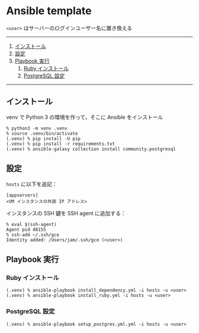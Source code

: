 # Ansible template

`<user>` はサーバーのログインユーザー名に置き換える

---

1. [インストール](#インストール)
1. [設定](#設定)
1. [Playbook 実行](#playbook-実行)
    1. [Ruby インストール](#ruby-インストール)
    1. [PostgreSQL 設定](#postgresql-設定)

---

## インストール

venv で Python 3 の環境を作って，そこに Ansible をインストール

```
% python3 -m venv .venv
% source .venv/bin/activate
(.venv) % pip install -U pip
(.venv) % pip install -r requirements.txt
(.venv) % ansible-galaxy collection install community.postgresql
```

## 設定

`hosts` に以下を追記：

```
[appservers]
<VM インスタンスの外部 IP アドレス>
```

インスタンスの SSH 鍵を SSH agent に追加する：

```
% eval $(ssh-agent)
Agent pid 48155
% ssh-add ~/.ssh/gce
Identity added: /Users/jam/.ssh/gce (<user>)
```

## Playbook 実行

### Ruby インストール

```
(.venv) % ansible-playbook install_dependency.yml -i hosts -u <user>
(.venv) % ansible-playbook install_ruby.yml -i hosts -u <user>
```

### PostgreSQL 設定

```
(.venv) % ansible-playbook setup_postgres.yml.yml -i hosts -u <user>
```
